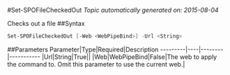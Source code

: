 #Set-SPOFileCheckedOut
*Topic automatically generated on: 2015-08-04*

Checks out a file
##Syntax
```powershell
Set-SPOFileCheckedOut [-Web <WebPipeBind>] -Url <String>
```


##Parameters
Parameter|Type|Required|Description
---------|----|--------|-----------
|Url|String|True||
|Web|WebPipeBind|False|The web to apply the command to. Omit this parameter to use the current web.|
<!-- Ref: 8BAEBFD645AA34F2742A4F85B8AA0EF4 -->